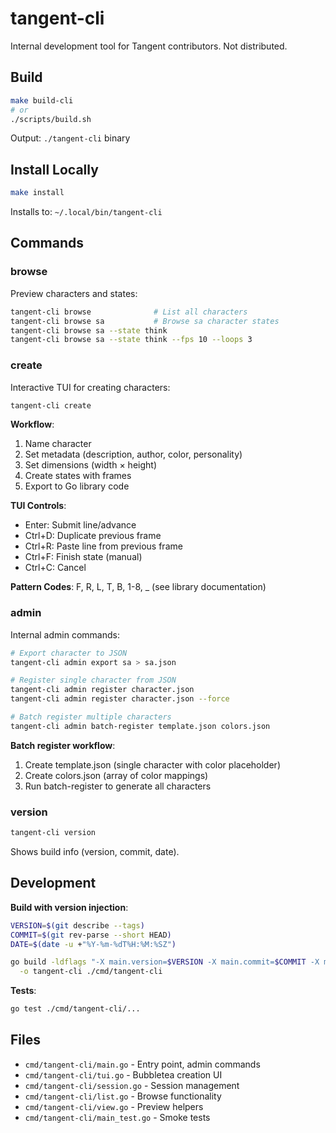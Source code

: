 # tangent-cli

Internal development tool for Tangent contributors. Not distributed.

## Build

```bash
make build-cli
# or
./scripts/build.sh
```

Output: `./tangent-cli` binary

## Install Locally

```bash
make install
```

Installs to: `~/.local/bin/tangent-cli`

## Commands

### browse

Preview characters and states:

```bash
tangent-cli browse              # List all characters
tangent-cli browse sa           # Browse sa character states
tangent-cli browse sa --state think
tangent-cli browse sa --state think --fps 10 --loops 3
```

### create

Interactive TUI for creating characters:

```bash
tangent-cli create
```

**Workflow**:
1. Name character
2. Set metadata (description, author, color, personality)
3. Set dimensions (width × height)
4. Create states with frames
5. Export to Go library code

**TUI Controls**:
- Enter: Submit line/advance
- Ctrl+D: Duplicate previous frame
- Ctrl+R: Paste line from previous frame
- Ctrl+F: Finish state (manual)
- Ctrl+C: Cancel

**Pattern Codes**: F, R, L, T, B, 1-8, _ (see library documentation)

### admin

Internal admin commands:

```bash
# Export character to JSON
tangent-cli admin export sa > sa.json

# Register single character from JSON
tangent-cli admin register character.json
tangent-cli admin register character.json --force

# Batch register multiple characters
tangent-cli admin batch-register template.json colors.json
```

**Batch register workflow**:
1. Create template.json (single character with color placeholder)
2. Create colors.json (array of color mappings)
3. Run batch-register to generate all characters

### version

```bash
tangent-cli version
```

Shows build info (version, commit, date).

## Development

**Build with version injection**:
```bash
VERSION=$(git describe --tags)
COMMIT=$(git rev-parse --short HEAD)
DATE=$(date -u +"%Y-%m-%dT%H:%M:%SZ")

go build -ldflags "-X main.version=$VERSION -X main.commit=$COMMIT -X main.date=$DATE" \
  -o tangent-cli ./cmd/tangent-cli
```

**Tests**:
```bash
go test ./cmd/tangent-cli/...
```

## Files

- `cmd/tangent-cli/main.go` - Entry point, admin commands
- `cmd/tangent-cli/tui.go` - Bubbletea creation UI
- `cmd/tangent-cli/session.go` - Session management
- `cmd/tangent-cli/list.go` - Browse functionality
- `cmd/tangent-cli/view.go` - Preview helpers
- `cmd/tangent-cli/main_test.go` - Smoke tests
